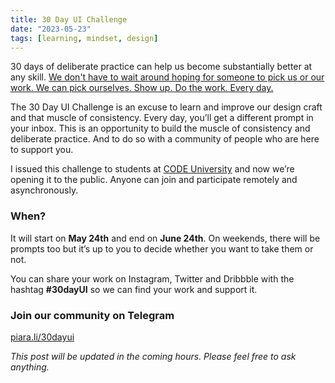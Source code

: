 ```yaml
---
title: 30 Day UI Challenge
date: "2023-05-23"
tags: [learning, mindset, design]
---
```

30 days of deliberate practice can help us become substantially better at any skill. [We don't have to wait around hoping for someone to pick us or our work. We can pick ourselves. Show up. Do the work. Every day.](https://moonwith.com/posts/train)

The 30 Day UI Challenge is an excuse to learn and improve our design craft and that muscle of consistency. Every day, you’ll get a different prompt in your inbox. This is an opportunity to build the muscle of consistency and deliberate practice. And to do so with a community of people who are here to support you.

I issued this challenge to students at [CODE University](http://code.berlin/) and now we’re opening it to the public. Anyone can join and participate remotely and asynchronously.

### When?
It will start on **May 24th** and end on **June 24th**.
On weekends, there will be prompts too but it’s up to you to decide whether you want to take them or not.

You can share your work on Instagram, Twitter and Dribbble with the hashtag **#30dayUI** so we can find your work and support it.

### Join our community on Telegram
[piara.li/30dayui](https://piara.li/30dayui)

*This post will be updated in the coming hours. Please feel free to ask anything.*
